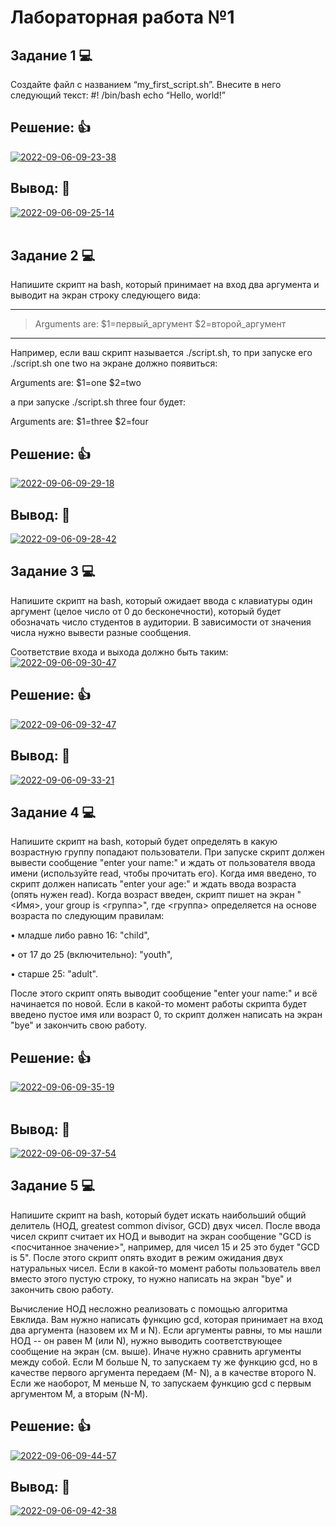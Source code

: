 # Лабораторная работа №1

## Задание 1 :computer:
Создайте файл с названием “my_first_script.sh”.
Внесите в него следующий текст:
#! /bin/bash
echo “Hello, world!”

## Решение:  :+1:
<a href="https://imgbb.com/"><img src="https://i.ibb.co/4PNvpX3/2022-09-06-09-23-38.png" alt="2022-09-06-09-23-38" border="0"></a>
## Вывод: :eyes:
<a href="https://ibb.co/hmhZnjW"><img src="https://i.ibb.co/bKq2yZB/2022-09-06-09-25-14.png" alt="2022-09-06-09-25-14" border="0"></a><br /><a target='_blank' href='https://imgbb.com/'></a><br />



## Задание 2 :computer:
Напишите скрипт на bash, который принимает на вход два аргумента
и выводит на экран строку следующего вида:

---
>Arguments are: $1=первый_аргумент $2=второй_аргумент
---
Например, если ваш скрипт называется ./script.sh, то при запуске его
./script.sh one two на экране должно появиться:

Arguments are: $1=one $2=two

а при запуске ./script.sh three four будет:

Arguments are: $1=three $2=four
## Решение: :+1:
<a href="https://imgbb.com/"><img src="https://i.ibb.co/3sndGPT/2022-09-06-09-29-18.png" alt="2022-09-06-09-29-18" border="0"></a>
## Вывод: :eyes:
<a href="https://imgbb.com/"><img src="https://i.ibb.co/k63HQ1m/2022-09-06-09-28-42.png" alt="2022-09-06-09-28-42" border="0"></a>


## Задание 3 :computer:
Напишите скрипт на bash, который ожидает ввода с клавиатуры один
аргумент (целое число от 0 до бесконечности), который будет
обозначать число студентов в аудитории. В зависимости от значения
числа нужно вывести разные сообщения.

Соответствие входа и выхода должно быть таким:
<a href="https://ibb.co/zhvL1mt"><img src="https://i.ibb.co/4ZrDcF0/2022-09-06-09-30-47.png" alt="2022-09-06-09-30-47" border="0"></a>
## Решение: :+1:
<a href="https://ibb.co/cNqzQD3"><img src="https://i.ibb.co/sF7LqyR/2022-09-06-09-32-47.png" alt="2022-09-06-09-32-47" border="0"></a>
## Вывод: :eyes:
<a href="https://imgbb.com/"><img src="https://i.ibb.co/j6ZZ6bD/2022-09-06-09-33-21.png" alt="2022-09-06-09-33-21" border="0"></a>



## Задание 4 :computer:
Напишите скрипт на bash, который будет определять в какую возрастную группу
попадают пользователи. При запуске скрипт должен вывести сообщение "enter
your name:" и ждать от пользователя ввода имени (используйте read, чтобы
прочитать его). Когда имя введено, то скрипт должен написать "enter your age:"
и ждать ввода возраста (опять нужен read). Когда возраст введен, скрипт пишет
на экран "<Имя>, your group is <группа>", где <группа> определяется на основе
возраста по следующим правилам:

• младше либо равно 16: "child",

• от 17 до 25 (включительно): "youth",

• старше 25: "adult".

После этого скрипт опять выводит сообщение "enter your name:" и всё
начинается по новой. Если в какой-то момент работы скрипта будет введено
пустое имя или возраст 0, то скрипт должен написать на экран "bye" и
закончить свою работу.
## Решение: :+1:
<a href="https://imgbb.com/"><img src="https://i.ibb.co/GWswZLv/2022-09-06-09-35-19.png" alt="2022-09-06-09-35-19" border="0"></a><br /><a target='_blank' href='https://imgbb.com/'></a><br />
## Вывод: :eyes:
<a href="https://ibb.co/d2HY6W6"><img src="https://i.ibb.co/T8N3RvR/2022-09-06-09-37-54.png" alt="2022-09-06-09-37-54" border="0"></a>



## Задание 5 :computer:
Напишите скрипт на bash, который будет искать наибольший общий делитель
(НОД, greatest common divisor, GCD) двух чисел.
После ввода чисел скрипт считает их НОД и выводит на экран
сообщение "GCD is <посчитанное значение>", например, для чисел 15 и 25
это будет "GCD is 5". После этого скрипт опять входит в режим ожидания двух
натуральных чисел. Если в какой-то момент работы пользователь ввел вместо
этого пустую строку, то нужно написать на экран "bye" и закончить свою
работу.

Вычисление НОД несложно реализовать с помощью алгоритма Евклида. Вам
нужно написать функцию gcd, которая принимает на вход два аргумента
(назовем их M и N). Если аргументы равны, то мы нашли НОД -- он
равен M (или N), нужно выводить соответствующее сообщение на экран (см.
выше). Иначе нужно сравнить аргументы между собой. Если M больше N, то
запускаем ту же функцию gcd, но в качестве первого аргумента передаем (M-
N), а в качестве второго N. Если же наоборот, M меньше N, то запускаем
функцию gcd с первым аргументом M, а вторым (N-M).

## Решение: :+1:
<a href="https://ibb.co/HVNpzHj"><img src="https://i.ibb.co/xDm8j7N/2022-09-06-09-44-57.png" alt="2022-09-06-09-44-57" border="0"></a>
## Вывод: :eyes:
<a href="https://ibb.co/8BGvqjx"><img src="https://i.ibb.co/sPcxnF1/2022-09-06-09-42-38.png" alt="2022-09-06-09-42-38" border="0"></a>
